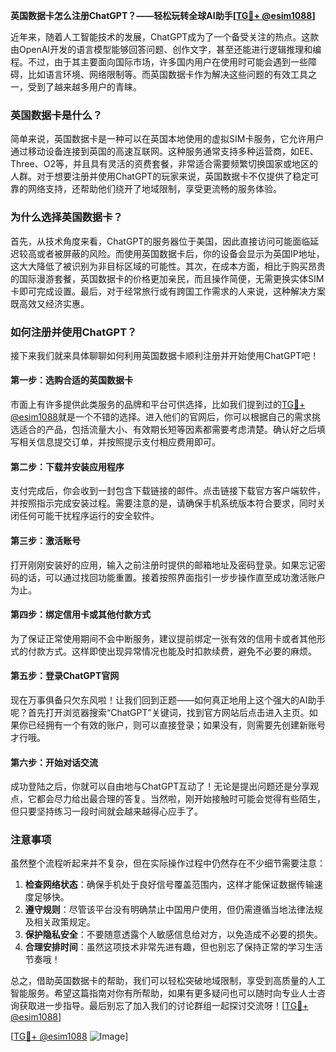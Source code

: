 **英国数据卡怎么注册ChatGPT？——轻松玩转全球AI助手[[TG💪+ @esim1088](https://t.me/s/esim1088)]**

近年来，随着人工智能技术的发展，ChatGPT成为了一个备受关注的热点。这款由OpenAI开发的语言模型能够回答问题、创作文字，甚至还能进行逻辑推理和编程。不过，由于其主要面向国际市场，许多国内用户在使用时可能会遇到一些障碍，比如语言环境、网络限制等。而英国数据卡作为解决这些问题的有效工具之一，受到了越来越多用户的青睐。

### 英国数据卡是什么？

简单来说，英国数据卡是一种可以在英国本地使用的虚拟SIM卡服务，它允许用户通过移动设备连接到英国的高速互联网。这种服务通常支持多种运营商，如EE、Three、O2等，并且具有灵活的资费套餐，非常适合需要频繁切换国家或地区的人群。对于想要注册并使用ChatGPT的玩家来说，英国数据卡不仅提供了稳定可靠的网络支持，还帮助他们绕开了地域限制，享受更流畅的服务体验。

### 为什么选择英国数据卡？

首先，从技术角度来看，ChatGPT的服务器位于美国，因此直接访问可能面临延迟较高或者被屏蔽的风险。而使用英国数据卡后，你的设备会显示为英国IP地址，这大大降低了被识别为非目标区域的可能性。其次，在成本方面，相比于购买昂贵的国际漫游套餐，英国数据卡的价格更加亲民，而且操作简便，无需更换实体SIM卡即可完成设置。最后，对于经常旅行或有跨国工作需求的人来说，这种解决方案既高效又经济实惠。

### 如何注册并使用ChatGPT？

接下来我们就来具体聊聊如何利用英国数据卡顺利注册并开始使用ChatGPT吧！

#### 第一步：选购合适的英国数据卡

市面上有许多提供此类服务的品牌和平台可供选择，比如我们提到过的[TG💪+ @esim1088](https://t.me/s/esim1088)就是一个不错的选择。进入他们的官网后，你可以根据自己的需求挑选适合的产品，包括流量大小、有效期长短等因素都需要考虑清楚。确认好之后填写相关信息提交订单，并按照提示支付相应费用即可。

#### 第二步：下载并安装应用程序

支付完成后，你会收到一封包含下载链接的邮件。点击链接下载官方客户端软件，并按照指示完成安装过程。需要注意的是，请确保手机系统版本符合要求，同时关闭任何可能干扰程序运行的安全软件。

#### 第三步：激活账号

打开刚刚安装好的应用，输入之前注册时提供的邮箱地址及密码登录。如果忘记密码的话，可以通过找回功能重置。接着按照界面指引一步步操作直至成功激活账户为止。

#### 第四步：绑定信用卡或其他付款方式

为了保证正常使用期间不会中断服务，建议提前绑定一张有效的信用卡或者其他形式的付款方式。这样即使出现异常情况也能及时扣款续费，避免不必要的麻烦。

#### 第五步：登录ChatGPT官网

现在万事俱备只欠东风啦！让我们回到正题——如何真正地用上这个强大的AI助手呢？首先打开浏览器搜索“ChatGPT”关键词，找到官方网站后点击进入主页。如果你已经拥有一个有效的账户，则可以直接登录；如果没有，则需要先创建新账号才行哦。

#### 第六步：开始对话交流

成功登陆之后，你就可以自由地与ChatGPT互动了！无论是提出问题还是分享观点，它都会尽力给出最合理的答复。当然啦，刚开始接触时可能会觉得有些陌生，但只要坚持练习一段时间就会越来越得心应手了。

### 注意事项

虽然整个流程听起来并不复杂，但在实际操作过程中仍然存在不少细节需要注意：

1. **检查网络状态**：确保手机处于良好信号覆盖范围内，这样才能保证数据传输速度足够快。
2. **遵守规则**：尽管该平台没有明确禁止中国用户使用，但仍需遵循当地法律法规及相关政策规定。
3. **保护隐私安全**：不要随意透露个人敏感信息给对方，以免造成不必要的损失。
4. **合理安排时间**：虽然这项技术非常先进有趣，但也别忘了保持正常的学习生活节奏哦！

总之，借助英国数据卡的帮助，我们可以轻松突破地域限制，享受到高质量的人工智能服务。希望这篇指南对你有所帮助，如果有更多疑问也可以随时向专业人士咨询获取进一步指导。最后别忘了加入我们的讨论群组一起探讨交流呀！[[TG💪+ @esim1088](https://t.me/s/esim1088)] 

[[TG💪+ @esim1088](https://t.me/s/esim1088) ![Image](https://i.postimg.cc/4NQfJmqS/Snipaste-2025-05-13-00-14-12.png)]